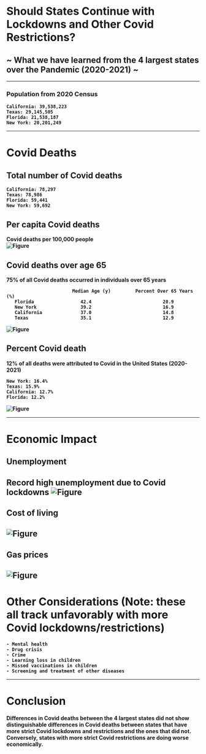 
# <b>Should States Continue with Lockdowns and Other Covid Restrictions?
## <b>~ What we have learned from the 4 largest states over the Pandemic (2020-2021) ~

-------------------------------------------------------------------------------------------------------------------------------------    
    
### <b>Population from 2020 Census
    California: 39,538,223
    Texas: 29,145,505
    Florida: 21,538,187
    New York: 20,201,249

-------------------------------------------------------------------------------------------------------------------------------------

# Covid Deaths

## Total number of Covid deaths 
    
    California: 78,297
    Texas: 78,986
    Florida: 59,441
    New York: 59,692

## Per capita Covid deaths 
Covid deaths per 100,000 people    
![Figure](https://github.com/mjlambiase/Fall21Python2_Maya/blob/main/Final_project/images/Per_capita_covid_deaths_total.png)
    
## Covid deaths over age 65
75% of all Covid deaths occurred in individuals over 65 years
    
                            Median Age (y)         Percent Over 65 Years (%)  
       Florida                 42.4                          20.9
       New York                39.2                          16.9
       California              37.0                          14.8
       Texas                   35.1                          12.9 
    
![Figure](https://github.com/mjlambiase/Fall21Python2_Maya/blob/main/Final_project/images/Per_capita_covid_deaths_over65.png)
 
## Percent Covid death
12% of all deaths were attributed to Covid in the United States (2020-2021)

    New York: 16.4%
    Texas: 15.9%
    California: 12.7%
    Florida: 12.2%
        
![Figure](https://github.com/mjlambiase/Fall21Python2_Maya/blob/main/Final_project/images/Percent_covid_death_month.png)

-------------------------------------------------------------------------------------------------------------------------------------
# Economic Impact
   
## Unemployment
Record high unemployment due to Covid lockdowns
![Figure](https://github.com/mjlambiase/Fall21Python2_Maya/blob/main/Final_project/images/Unemployment_by_month.png)    
-------------------------------------------------------------------------------------------------------------------------------------
## Cost of living    
![Figure](https://github.com/mjlambiase/Fall21Python2_Maya/blob/main/Final_project/images/Cost_of_Living.png) 
-------------------------------------------------------------------------------------------------------------------------------------  
## Gas prices  
![Figure](https://github.com/mjlambiase/Fall21Python2_Maya/blob/main/Final_project/images/Gas_prices.png)     
-------------------------------------------------------------------------------------------------------------------------------------     
# Other Considerations (Note: these all track unfavorably with more Covid lockdowns/restrictions) 
    - Mental health
    - Drug crisis
    - Crime
    - Learning loss in children
    - Missed vaccinations in children
    - Screening and treatment of other diseases
-------------------------------------------------------------------------------------------------------------------------------------       
# Conclusion

Differences in Covid deaths between the 4 largest states did not show distinguishable differences in Covid deaths between states that have more strict Covid lockdowns and restrictions and the ones that did not. Conversely, states with more strict Covid restrictions are doing worse economically. 
